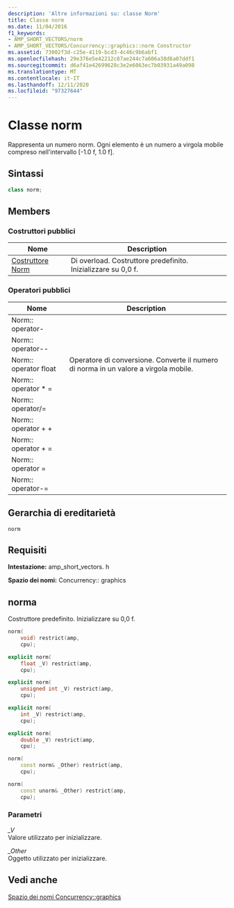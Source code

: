 ```yaml
---
description: 'Altre informazioni su: classe Norm'
title: Classe norm
ms.date: 11/04/2016
f1_keywords:
- AMP_SHORT_VECTORS/norm
- AMP_SHORT_VECTORS/Concurrency::graphics::norm Constructor
ms.assetid: 73002f3d-c25e-4119-bcd3-4c46c9b6abf1
ms.openlocfilehash: 29e376e5e42212c87ae244c7a606a38d6a07ddf1
ms.sourcegitcommit: d6af41e42699628c3e2e6063ec7b03931a49a098
ms.translationtype: MT
ms.contentlocale: it-IT
ms.lasthandoff: 12/11/2020
ms.locfileid: "97327644"
---
```

# <a name="norm-class"></a>Classe norm

Rappresenta un numero norm. Ogni elemento è un numero a virgola mobile compreso nell'intervallo [-1.0 f, 1.0 f].

## <a name="syntax"></a>Sintassi

```cpp
class norm;
```

## <a name="members"></a>Members

### <a name="public-constructors"></a>Costruttori pubblici

|Nome|Description|
|----------|-----------------|
|[Costruttore Norm](#ctor)|Di overload. Costruttore predefinito. Inizializzare su 0,0 f.|

### <a name="public-operators"></a>Operatori pubblici

|Nome|Description|
|----------|-----------------|
|Norm:: operator-||
|Norm:: operator--||
|Norm:: operator float|Operatore di conversione. Converte il numero di norma in un valore a virgola mobile.|
|Norm:: operator * =||
|Norm:: operator/=||
|Norm:: operator + +||
|Norm:: operator + =||
|Norm:: operator =||
|Norm:: operator-=||

## <a name="inheritance-hierarchy"></a>Gerarchia di ereditarietà

`norm`

## <a name="requirements"></a>Requisiti

**Intestazione:** amp_short_vectors. h

**Spazio dei nomi:** Concurrency:: graphics

## <a name="norm"></a><a name="ctor"></a> norma

Costruttore predefinito. Inizializzare su 0,0 f.

```cpp
norm(
    void) restrict(amp,
    cpu);

explicit norm(
    float _V) restrict(amp,
    cpu);

explicit norm(
    unsigned int _V) restrict(amp,
    cpu);

explicit norm(
    int _V) restrict(amp,
    cpu);

explicit norm(
    double _V) restrict(amp,
    cpu);

norm(
    const norm& _Other) restrict(amp,
    cpu);

norm(
    const unorm& _Other) restrict(amp,
    cpu);
```

### <a name="parameters"></a>Parametri

*_V*<br/>
Valore utilizzato per inizializzare.

*_Other*<br/>
Oggetto utilizzato per inizializzare.

## <a name="see-also"></a>Vedi anche

[Spazio dei nomi Concurrency::graphics](concurrency-graphics-namespace.md)
